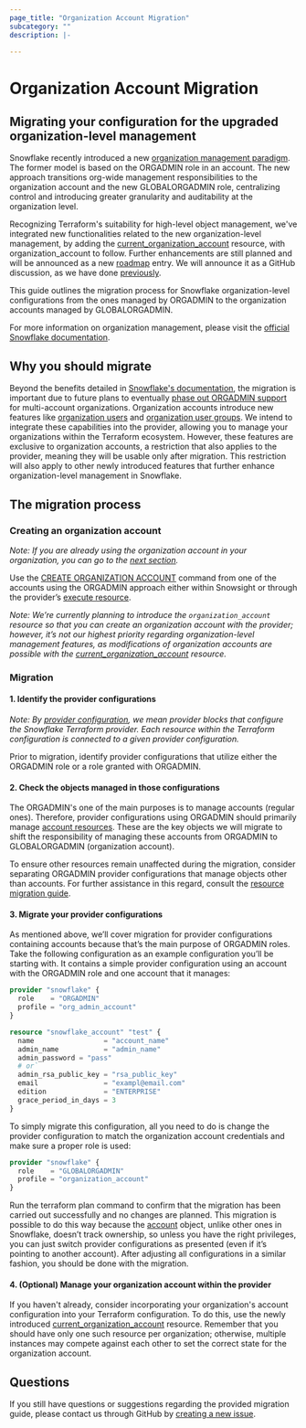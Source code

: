 ```yaml
---
page_title: "Organization Account Migration"
subcategory: ""
description: |-

---
```


# Organization Account Migration

## Migrating your configuration for the upgraded organization-level management

Snowflake recently introduced a new [organization management paradigm](https://docs.snowflake.com/en/user-guide/organizations).
The former model is based on the ORGADMIN role in an account.
The new approach transitions org-wide management responsibilities to the organization account and the new GLOBALORGADMIN
role, centralizing control and introducing greater granularity and auditability at the organization level.

Recognizing Terraform's suitability for high-level object management,
we've integrated new functionalities related to the new organization-level management,
by adding the [current_organization_account](https://registry.terraform.io/providers/snowflakedb/snowflake/latest/docs/resources/current_organization_account) resource,
with organization_account to follow. Further enhancements are still planned and will be announced as a
new [roadmap](https://github.com/snowflakedb/terraform-provider-snowflake/blob/main/ROADMAP.md) entry.
We will announce it as a GitHub discussion, as we have done [previously](https://github.com/snowflakedb/terraform-provider-snowflake/discussions/3703).

This guide outlines the migration process for Snowflake organization-level configurations from the ones managed by
ORGADMIN to the organization accounts managed by GLOBALORGADMIN.

For more information on organization management, please visit the [official Snowflake documentation](https://docs.snowflake.com/en/user-guide/organizations).

## Why you should migrate

Beyond the benefits detailed in [Snowflake's documentation](https://docs.snowflake.com/en/user-guide/organizations#benefits),
the migration is important due to future plans to eventually [phase out ORGADMIN support](https://docs.snowflake.com/en/user-guide/organization-administrators#using-the-orgadmin-role)
for multi-account organizations. Organization accounts introduce new features
like [organization users](https://docs.snowflake.com/en/user-guide/organization-users) and [organization user groups](https://docs.snowflake.com/en/user-guide/organization-users#organization-user-groups).
We intend to integrate these capabilities into the provider, allowing you to manage your organizations within the Terraform ecosystem.
However, these features are exclusive to organization accounts, a restriction that also applies to the provider, meaning they will be usable only after migration.
This restriction will also apply to other newly introduced features that further enhance organization-level management in Snowflake.

## The migration process

### Creating an organization account

*Note: If you are already using the organization account in your organization, you can go to the [next section](#migration).*

Use the [CREATE ORGANIZATION ACCOUNT](https://docs.snowflake.com/en/sql-reference/sql/create-organization-account) command from one of the accounts using the ORGADMIN approach either within Snowsight or through the provider’s [execute resource](https://registry.terraform.io/providers/snowflakedb/snowflake/latest/docs/resources/execute).

*Note: We’re currently planning to introduce the `organization_account` resource so that you can create an organization
account with the provider; however, it’s not our highest priority regarding organization-level management features,
as modifications of organization accounts are possible with the [current_organization_account](https://registry.terraform.io/providers/snowflakedb/snowflake/latest/docs/resources/current_organization_account) resource.*

### Migration

#### 1. Identify the provider configurations

*Note: By [provider configuration](https://developer.hashicorp.com/terraform/language/providers/configuration), we mean provider blocks that configure the Snowflake Terraform provider.
Each resource within the Terraform configuration is connected to a given provider configuration.*

Prior to migration, identify provider configurations that utilize either the ORGADMIN role or a role granted with ORGADMIN.

#### 2. Check the objects managed in those configurations

The ORGADMIN's one of the main purposes is to manage accounts (regular ones).
Therefore, provider configurations using ORGADMIN should primarily manage [account resources](https://registry.terraform.io/providers/snowflakedb/snowflake/latest/docs/resources/account).
These are the key objects we will migrate to shift the responsibility of managing these accounts from ORGADMIN to
GLOBALORGADMIN (organization account).

To ensure other resources remain unaffected during the migration, consider separating ORGADMIN provider configurations
that manage objects other than accounts. For further assistance in this regard, consult the [resource migration guide](https://registry.terraform.io/providers/snowflakedb/snowflake/latest/docs/guides/resource_migration).

#### 3. Migrate your provider configurations

As mentioned above, we’ll cover migration for provider configurations containing accounts because that’s the main
purpose of ORGADMIN roles. Take the following configuration as an example configuration you’ll be starting with.
It contains a simple provider configuration using an account with the ORGADMIN role and one account that it manages:

```terraform
provider "snowflake" {
  role    = "ORGADMIN"
  profile = "org_admin_account"
}

resource "snowflake_account" "test" {
  name                 = "account_name"
  admin_name           = "admin_name"
  admin_password = "pass"
  # or`
  admin_rsa_public_key = "rsa_public_key"
  email                = "exampl@email.com"
  edition              = "ENTERPRISE"
  grace_period_in_days = 3
}
```

To simply migrate this configuration, all you need to do is change the provider configuration to match the organization
account credentials and make sure a proper role is used:

```terraform
provider "snowflake" {
  role    = "GLOBALORGADMIN"
  profile = "organization_account"
}
```

Run the terraform plan command to confirm that the migration has been carried out successfully and no changes are planned.
This migration is possible to do this way because the [account](https://docs.snowflake.com/en/sql-reference/sql/create-account) object, unlike other ones in Snowflake,
doesn’t track ownership, so unless you have the right privileges, you can just switch provider configurations as
presented (even if it’s pointing to another account). After adjusting all configurations in a similar fashion,
you should be done with the migration.

#### 4. (Optional) Manage your organization account within the provider

If you haven't already, consider incorporating your organization's account configuration into your Terraform configuration.
To do this, use the newly introduced [current_organization_account](https://registry.terraform.io/providers/snowflakedb/snowflake/latest/docs/resources/current_organization_account) resource.
Remember that you should have only one such resource per organization;
otherwise, multiple instances may compete against each other to set the correct state for the organization account.

## Questions

If you still have questions or suggestions regarding the provided migration guide, please contact us through GitHub by [creating a new issue](https://github.com/snowflakedb/terraform-provider-snowflake/issues/new/choose).

